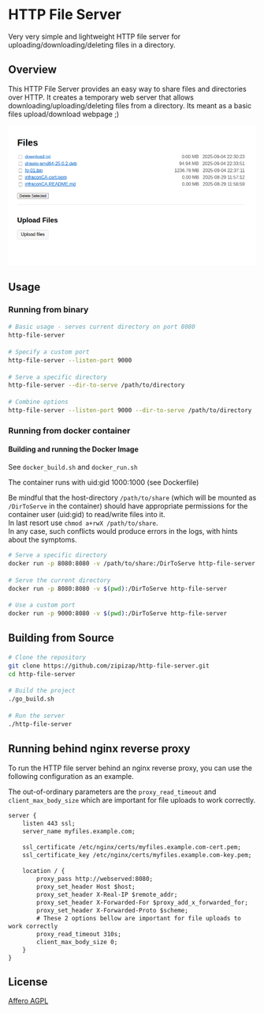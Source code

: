 # HTTP File Server

Very very simple and lightweight HTTP file server for uploading/downloading/deleting files in a directory.

## Overview

This HTTP File Server provides an easy way to share files and directories over HTTP. It creates a temporary web server that allows downloading/uploading/deleting files from a directory. Its meant as a basic files upload/download webpage ;)

![Demo](images/demo.png)

## Usage

### Running from binary 

```bash
# Basic usage - serves current directory on port 8080
http-file-server

# Specify a custom port
http-file-server --listen-port 9000

# Serve a specific directory
http-file-server --dir-to-serve /path/to/directory

# Combine options
http-file-server --listen-port 9000 --dir-to-serve /path/to/directory
```

### Running from docker container

#### Building and running the Docker Image

See `docker_build.sh` and `docker_run.sh`

The container runs with uid:gid 1000:1000  (see Dockerfile)

Be mindful that the host-directory `/path/to/share` (which will be mounted as `/DirToServe` in the container) should have appropriate permissions for the container user (uid:gid) to read/write files into it.   
In last resort use `chmod a+rwX /path/to/share`.   
In any case, such conflicts would produce errors in the logs, with hints about the symptoms.   


```bash
# Serve a specific directory
docker run -p 8080:8080 -v /path/to/share:/DirToServe http-file-server

# Serve the current directory
docker run -p 8080:8080 -v $(pwd):/DirToServe http-file-server

# Use a custom port
docker run -p 9000:8080 -v $(pwd):/DirToServe http-file-server
```


## Building from Source

```bash
# Clone the repository
git clone https://github.com/zipizap/http-file-server.git
cd http-file-server

# Build the project
./go_build.sh

# Run the server
./http-file-server
```

## Running behind nginx reverse proxy

To run the HTTP file server behind an nginx reverse proxy, you can use the following configuration as an example.

The out-of-ordinary parameters are the `proxy_read_timeout` and `client_max_body_size` which are important for file uploads to work correctly.

```nginx
server {
    listen 443 ssl;
    server_name myfiles.example.com;

    ssl_certificate /etc/nginx/certs/myfiles.example.com-cert.pem;
    ssl_certificate_key /etc/nginx/certs/myfiles.example.com-key.pem;

    location / {
        proxy_pass http://webserved:8080;
        proxy_set_header Host $host;
        proxy_set_header X-Real-IP $remote_addr;
        proxy_set_header X-Forwarded-For $proxy_add_x_forwarded_for;
        proxy_set_header X-Forwarded-Proto $scheme;
        # These 2 options bellow are important for file uploads to work correctly
        proxy_read_timeout 310s;
        client_max_body_size 0;
    }
}
```

## License

[Affero AGPL](LICENSE)

